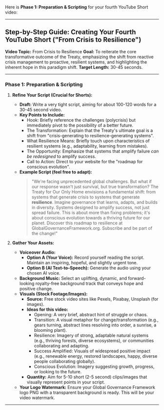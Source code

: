 Here is **Phase 1: Preparation & Scripting** for your fourth YouTube Short video:

---

## Step-by-Step Guide: Creating Your Fourth YouTube Short ("From Crisis to Resilience")

**Video Topic:** From Crisis to Resilience
**Goal:** To reiterate the core transformative outcome of the Treaty, emphasizing the shift from reactive crisis management to proactive, resilient systems, and highlighting the inherent hope in this paradigm shift.
**Target Length:** 30-45 seconds.

---

### **Phase 1: Preparation & Scripting**

1.  **Refine Your Script (Crucial for Shorts):**
    * **Draft:** Write a very tight script, aiming for about 100-120 words for a 30-45 second video.
    * **Key Points to Include:**
        * Hook: Briefly reference the challenges (polycrisis) but immediately pivot to the possibility of a better future.
        * The Transformation: Explain that the Treaty's ultimate goal is a shift from "crisis-generating to resilience-generating systems".
        * What Resilience Means: Briefly touch upon characteristics of resilient systems (e.g., adaptability, learning from mistakes).
        * The Opportunity: Emphasize that systems that amplify failure *can be redesigned* to amplify success.
        * Call to Action: Direct to your website for the "roadmap for conscious evolution".
    * **Example Script (feel free to adapt):**
        > "We're facing unprecedented global challenges. But what if our response wasn't just survival, but true transformation?
        > The Treaty for Our Only Home envisions a fundamental shift: from systems that generate crisis to systems that generate **resilience**.
        > Imagine governance that learns, adapts, and builds in diversity. Systems designed to amplify success, not just spread failure.
        > This is about more than fixing problems; it's about conscious evolution towards a thriving future for our planet.
        > Discover this roadmap to resilience at GlobalGovernanceFramework.org. Subscribe and be part of the change!"

2.  **Gather Your Assets:**
    * **Voiceover Audio:**
        * **Option A (Your Voice):** Record yourself reading the script. Maintain an inspiring, hopeful, and slightly urgent tone.
        * **Option B (AI Text-to-Speech):** Generate the audio using your chosen AI voice.
    * **Background Music:** Select an uplifting, dynamic, and forward-looking royalty-free background track that conveys hope and positive change.
    * **Visuals (Stock Footage/Images):**
        * **Source:** Free stock video sites like Pexels, Pixabay, Unsplash (for images).
        * **Ideas for this video:**
            * Opening: A very brief, abstract hint of struggle or chaos.
            * Transition: A visual metaphor for change/transformation (e.g., gears turning, abstract lines resolving into order, a sunrise, a blooming plant).
            * Resilience: Imagery of strong, adaptable natural systems (e.g., thriving forests, diverse ecosystems), or communities collaborating and adapting.
            * Success Amplified: Visuals of widespread positive impact (e.g., renewable energy, restored landscapes, happy, diverse people collaborating globally).
            * Conscious Evolution: Imagery suggesting growth, progress, or looking to the future.
        * **Quantity:** Aim for 5-10 short (2-5 second) clips/images that visually represent points in your script.
    * **Your Logo Watermark:** Ensure your Global Governance Framework logo PNG with a transparent background is ready. This will be your video watermark.

---
